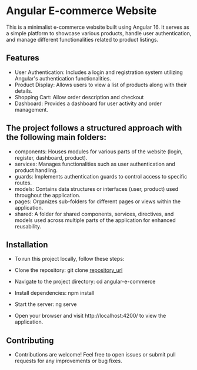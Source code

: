 # Angular E-commerce Website

This is a minimalist e-commerce website built using Angular 16. It serves as a simple platform to showcase various products, handle user authentication, and manage different functionalities related to product listings.

## Features

- User Authentication: Includes a login and registration system utilizing Angular's authentication functionalities.
- Product Display: Allows users to view a list of products along with their details.
- Shopping Cart: Allow order description and checkout  
- Dashboard: Provides a dashboard for user activity and order management.

## The project follows a structured approach with the following main folders:

- components: Houses modules for various parts of the website (login, register, dashboard, product).
- services: Manages functionalities such as user authentication and product handling.
- guards: Implements authentication guards to control access to specific routes.
- models: Contains data structures or interfaces (user, product) used throughout the application.
- pages: Organizes sub-folders for different pages or views within the application.
- shared: A folder for shared components, services, directives, and models used across multiple parts of the application for enhanced reusability.

## Installation 

- To run this project locally, follow these steps:

- Clone the repository: git clone [repository_url](https://github.com/Ahmed-BEN-GHALBA/E-shop.git)
- Navigate to the project directory: cd angular-e-commerce
- Install dependencies: npm install
- Start the server: ng serve
- Open your browser and visit http://localhost:4200/ to view the application.
 
## Contributing

- Contributions are welcome! Feel free to open issues or submit pull requests for any improvements or bug fixes.



